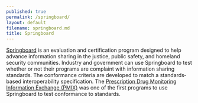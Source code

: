 ```yaml
---
published: true
permalink: /springboard/
layout: default
filename: springboard.md
title: Springboard
---
```


[Springboard](http://www.ijis.org/_programs/springboard.html) is an evaluation and certification program designed to help advance information sharing in the justice, public safety, and homeland security communities. Industry and government can use Springboard to test whether or not their programs are complaint with information sharing standards. The conformance criteria are developed to match a standards‐based interoperability specification. The [Prescription Drug Monitoring Information Exchange (PMIX)](http://www.ijis.org/_programs/pdmp.html) was one of the first programs to use Springboard to test conformance to standards. 
